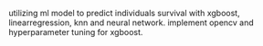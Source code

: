 utilizing ml model to predict individuals survival with xgboost, linearregression, knn and neural network. implement opencv and hyperparameter tuning for xgboost. 
